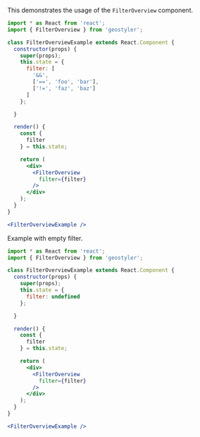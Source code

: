 <!--
 * Released under the BSD 2-Clause License
 *
 * Copyright © 2021-present, terrestris GmbH & Co. KG and GeoStyler contributors
 * All rights reserved.
 *
 * Redistribution and use in source and binary forms, with or without
 * modification, are permitted provided that the following conditions are met:
 *
 * * Redistributions of source code must retain the above copyright notice,
 *   this list of conditions and the following disclaimer.
 *
 * * Redistributions in binary form must reproduce the above copyright notice,
 *   this list of conditions and the following disclaimer in the documentation
 *   and/or other materials provided with the distribution.
 *
 * THIS SOFTWARE IS PROVIDED BY THE COPYRIGHT HOLDERS AND CONTRIBUTORS "AS IS"
 * AND ANY EXPRESS OR IMPLIED WARRANTIES, INCLUDING, BUT NOT LIMITED TO, THE
 * IMPLIED WARRANTIES OF MERCHANTABILITY AND FITNESS FOR A PARTICULAR PURPOSE
 * ARE DISCLAIMED. IN NO EVENT SHALL THE COPYRIGHT HOLDER OR CONTRIBUTORS BE
 * LIABLE FOR ANY DIRECT, INDIRECT, INCIDENTAL, SPECIAL, EXEMPLARY, OR
 * CONSEQUENTIAL DAMAGES (INCLUDING, BUT NOT LIMITED TO, PROCUREMENT OF
 * SUBSTITUTE GOODS OR SERVICES; LOSS OF USE, DATA, OR PROFITS; OR BUSINESS
 * INTERRUPTION) HOWEVER CAUSED AND ON ANY THEORY OF LIABILITY, WHETHER IN
 * CONTRACT, STRICT LIABILITY, OR TORT (INCLUDING NEGLIGENCE OR OTHERWISE)
 * ARISING IN ANY WAY OUT OF THE USE OF THIS SOFTWARE, EVEN IF ADVISED OF THE
 * POSSIBILITY OF SUCH DAMAGE.
 *
-->

This demonstrates the usage of the `FilterOverview` component.

```jsx
import * as React from 'react';
import { FilterOverview } from 'geostyler';

class FilterOverviewExample extends React.Component {
  constructor(props) {
    super(props);
    this.state = {
      filter: [
        '&&',
        ['==', 'foo', 'bar'],
        ['!=', 'faz', 'baz']
      ]
    };

  }

  render() {
    const {
      filter
    } = this.state;

    return (
      <div>
        <FilterOverview
          filter={filter}
        />
      </div>
    );
  }
}

<FilterOverviewExample />
```

Example with empty filter.

```jsx
import * as React from 'react';
import { FilterOverview } from 'geostyler';

class FilterOverviewExample extends React.Component {
  constructor(props) {
    super(props);
    this.state = {
      filter: undefined
    };

  }

  render() {
    const {
      filter
    } = this.state;

    return (
      <div>
        <FilterOverview
          filter={filter}
        />
      </div>
    );
  }
}

<FilterOverviewExample />
```
